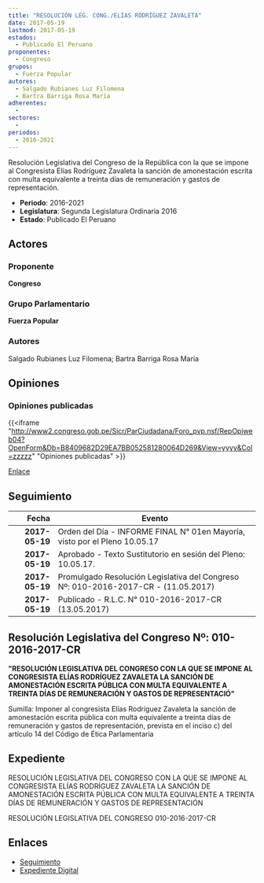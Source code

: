 ```yaml
---
title: "RESOLUCIÓN LEG. CONG./ELÍAS RODRÍGUEZ ZAVALETA"
date: 2017-05-19
lastmod: 2017-05-19
estados: 
  - Publicado El Peruano
proponentes: 
  - Congreso
grupos: 
  - Fuerza Popular
autores: 
  - Salgado Rubianes Luz Filomena
  - Bartra Barriga Rosa María
adherentes: 
  - 
sectores: 
  - 
periodos: 
  - 2016-2021
---
```


Resolución Legislativa del Congreso de la República con la que se impone al Congresista Elías Rodríguez Zavaleta la sanción de amonestación escrita con multa equivalente a treinta días de remuneración y gastos de representación.

- **Periodo**: 2016-2021
- **Legislatura**: Segunda Legislatura Ordinaria 2016
- **Estado**: Publicado El Peruano

## Actores

### Proponente

**Congreso**

### Grupo Parlamentario

**Fuerza Popular**

### Autores

Salgado Rubianes Luz Filomena; Bartra Barriga Rosa María


## Opiniones

### Opiniones publicadas

{{<iframe "http://www2.congreso.gob.pe/Sicr/ParCiudadana/Foro_pvp.nsf/RepOpiweb04?OpenForm&Db=B8409682D29EA7BB052581280064D269&View=yyyy&Col=zzzzz" "Opiniones publicadas" >}}

[Enlace](http://www2.congreso.gob.pe/Sicr/ParCiudadana/Foro_pvp.nsf/RepOpiweb04?OpenForm&Db=B8409682D29EA7BB052581280064D269&View=yyyy&Col=zzzzz)

## Seguimiento

| Fecha | Evento |
|------:|--------|
| **2017-05-19** | Orden del Día - INFORME FINAL N° 01en Mayoría, visto por el Pleno 10.05.17|
| **2017-05-19** | Aprobado - Texto Sustitutorio en sesión del Pleno: 10.05.17.|
| **2017-05-19** | Promulgado Resolución Legislativa del Congreso Nº: 010-2016-2017-CR - (11.05.2017)|
| **2017-05-19** | Publicado - R.L.C. N° 010-2016-2017-CR (13.05.2017)|

## Resolución Legislativa del Congreso Nº: 010-2016-2017-CR

**"RESOLUCIÓN LEGISLATIVA DEL CONGRESO CON LA QUE SE IMPONE AL CONGRESISTA ELÍAS RODRÍGUEZ ZAVALETA LA SANCIÓN DE AMONESTACIÓN ESCRITA PÚBLICA CON MULTA EQUIVALENTE A TREINTA DÍAS DE REMUNERACIÓN Y GASTOS DE REPRESENTACIÓ"**

Sumilla: Imponer al congresista Elías Rodríguez Zavaleta la sanción de amonestación escrita pública con multa equivalente a treinta días de remuneración y gastos de representación, prevista en el inciso c) del artículo 14 del Código de Ética Parlamentaria


## Expediente

RESOLUCIÓN LEGISLATIVA DEL CONGRESO CON LA QUE SE IMPONE AL CONGRESISTA ELÍAS RODRÍGUEZ ZAVALETA LA SANCIÓN DE AMONESTACIÓN ESCRITA PÚBLICA CON MULTA EQUIVALENTE A TREINTA DÍAS DE REMUNERACIÓN Y GASTOS DE REPRESENTACIÓN

RESOLUCIÓN LEGISLATIVA DEL CONGRESO 010-2016-2017-CR


## Enlaces 

- [Seguimiento](http://www2.congreso.gob.pehttp://www2.congreso.gob.pe/Sicr/TraDocEstProc/CLProLey2016.nsf/f7fff46988ca05b1052578e100829cc7/9d3bd91d8155f1da0525812500797e08?OpenDocument)
- [Expediente Digital](http://www2.congreso.gob.pehttp://www2.congreso.gob.pe/Sicr/TraDocEstProc/CLProLey2016.nsf/f7fff46988ca05b1052578e100829cc7/9d3bd91d8155f1da0525812500797e08?OpenDocument&Click=05257FB7005EB655.eb71d0cf91d8294e05256cdf006b5706/$Body/0.1C6C)
